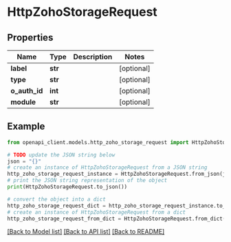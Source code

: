# HttpZohoStorageRequest


## Properties

Name | Type | Description | Notes
------------ | ------------- | ------------- | -------------
**label** | **str** |  | [optional] 
**type** | **str** |  | [optional] 
**o_auth_id** | **int** |  | [optional] 
**module** | **str** |  | [optional] 

## Example

```python
from openapi_client.models.http_zoho_storage_request import HttpZohoStorageRequest

# TODO update the JSON string below
json = "{}"
# create an instance of HttpZohoStorageRequest from a JSON string
http_zoho_storage_request_instance = HttpZohoStorageRequest.from_json(json)
# print the JSON string representation of the object
print(HttpZohoStorageRequest.to_json())

# convert the object into a dict
http_zoho_storage_request_dict = http_zoho_storage_request_instance.to_dict()
# create an instance of HttpZohoStorageRequest from a dict
http_zoho_storage_request_from_dict = HttpZohoStorageRequest.from_dict(http_zoho_storage_request_dict)
```
[[Back to Model list]](../README.md#documentation-for-models) [[Back to API list]](../README.md#documentation-for-api-endpoints) [[Back to README]](../README.md)


